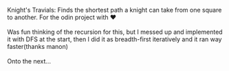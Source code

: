 Knight's Travials: Finds the shortest path a knight can take from one square to another. For the odin project with ❤
<br>
<br>
Was fun thinking of the recursion for this, but I messed up and implemented it with DFS at the start, then I did it as breadth-first iteratively and it ran way faster(thanks manon)  
<br>
Onto the next...
